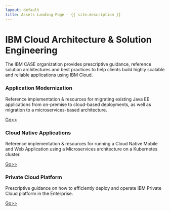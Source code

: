 ```yaml
---
layout: default
title: Assets Landing Page - {{ site.description }}
---
```


# IBM Cloud Architecture & Solution Engineering

The IBM CASE organization provides prescriptive guidance, reference solution architectures and best practices to help clients build highly scalable and reliable applications using IBM Cloud.

### Application Modernization

Reference implementation & resources for migrating existing Java EE applications from on-premise to cloud-based deployments, as well as migration to a microservices-based architecture.

[Go>>](/deliverables/application-modernization.html)

### Cloud Native Applications

Reference implementation & resources for running a Cloud Native Mobile and Web Application using a Microservices architecture on a Kubernetes cluster.

[Go>>](/deliverables/cloud-native.html)

### Private Cloud Platform

Prescriptive guidance on how to efficiently deploy and operate IBM Private Cloud platform in the Enterprise.

[Go>>](/deliverables/private-cloud-platform.html)

<!--
## [](#sessions)Conference Sessions

Attending [InterConnect 2017](https://www.ibm.com/cloud-computing/us/en/interconnect/)?  Want more information on Cloud Architecture?

You're in luck!  The majority of CASE-related sessions and appearances are available on this page, with access to the rest of the conference agenda.

**[Check out the CASE experience at InterConnect 2017](sessions.html)**

## [](#code)Reference Architectures

It's the core of what CASE is all about, building reference architectures and exemplar applications to help our clients solve real-world problems.

**[Check out the currently available CASE Reference Architectures](code.html)**

## [](#resources)Additional Resources

Do you love whitepapers?  Are you more of a video demo person?  Well, don't miss the CASE Additional Resources page

**[Dive into the deep end with additional Cloud Architecture resources](resources.html)**
-->
